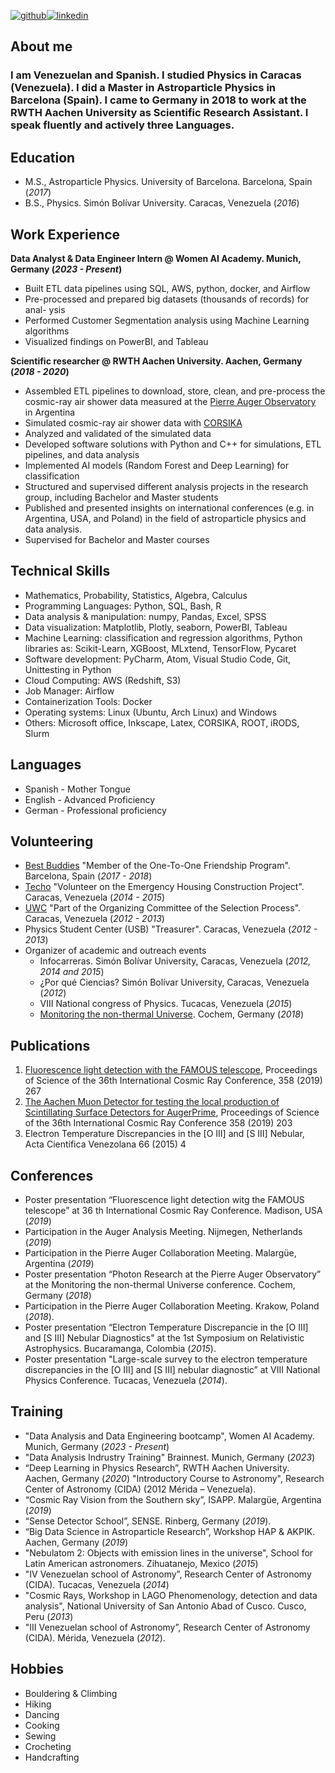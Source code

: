 [![github](https://cloud.githubusercontent.com/assets/17016297/18839843/0e06a67a-83d2-11e6-993a-b35a182500e0.png)][1][![linkedin](https://cloud.githubusercontent.com/assets/17016297/18839848/0fc7e74e-83d2-11e6-8c6a-277fc9d6e067.png)][2]

[1]: https://github.com/adriannaluz/data-analysis_portfolio
[2]: https://www.linkedin.com/in/adriannagarciavegas/

## About me
### I am Venezuelan and Spanish. I studied Physics in Caracas (Venezuela). I did a Master in Astroparticle Physics in Barcelona (Spain). I came to Germany in 2018 to work at the RWTH Aachen University as Scientific Research Assistant. I speak fluently and actively three Languages.

## Education
- M.S., Astroparticle Physics. University of Barcelona. Barcelona, Spain (_2017_)	 			        		
- B.S., Physics. Simón Bolívar University. Caracas, Venezuela (_2016_)

## Work Experience
**Data Analyst & Data Engineer Intern @ Women AI Academy. Munich, Germany (_2023 - Present_)**
- Built ETL data pipelines using SQL, AWS, python, docker, and Airflow
- Pre-processed and prepared big datasets (thousands of records) for anal-
ysis
- Performed Customer Segmentation analysis using Machine Learning
algorithms
- Visualized findings on PowerBI, and Tableau

**Scientific researcher @ RWTH Aachen University. Aachen, Germany (_2018 - 2020_)**
- Assembled ETL pipelines to download, store, clean, and pre-process the cosmic-ray
air shower data measured at the [Pierre Auger Observatory](https://www.auger.org/) in Argentina
- Simulated cosmic-ray air shower data with [CORSIKA](https://www.iap.kit.edu/corsika/)
- Analyzed and validated of the simulated data
- Developed software solutions with Python and C++ for simulations, ETL pipelines, and data analysis
- Implemented AI models (Random Forest and Deep Learning) for classification
- Structured and supervised different analysis projects in the research group,
including Bachelor and Master students
- Published and presented insights on international conferences (e.g. in Argentina, USA, and Poland) in the field of astroparticle physics and data analysis.
- Supervised for Bachelor and Master courses

## Technical Skills
- Mathematics, Probability, Statistics, Algebra, Calculus
- Programming Languages: Python, SQL, Bash, R
- Data analysis & manipulation: numpy, Pandas, Excel, SPSS
- Data visualization: Matplotlib, Plotly, seaborn, PowerBI, Tableau
- Machine Learning: classification and regression algorithms, Python libraries as:
Scikit-Learn, XGBoost, MLxtend, TensorFlow, Pycaret
- Software development: PyCharm, Atom, Visual Studio Code, Git, Unittesting in Python
- Cloud Computing: AWS (Redshift, S3)
- Job Manager: Airflow
- Containerization Tools: Docker
- Operating systems: Linux (Ubuntu, Arch Linux) and Windows
- Others: Microsoft office, Inkscape, Latex, CORSIKA, ROOT, iRODS, Slurm

## Languages
- Spanish - Mother Tongue
- English - Advanced Proficiency
- German - Professional proficiency

## Volunteering
- [Best Buddies](https://bestbuddies.es/) "Member of the One-To-One Friendship Program". Barcelona, Spain (_2017 - 2018_)
- [Techo](https://venezuela.techo.org/) "Volunteer on the Emergency Housing
Construction Project". Caracas, Venezuela (_2014 - 2015_)
- [UWC](https://www.ven.uwc.org/) "Part of the Organizing Committee of
the Selection Process". Caracas, Venezuela (_2012 - 2013_)
- Physics Student Center (USB) "Treasurer". Caracas, Venezuela (_2012 - 2013_)
- Organizer of academic and outreach events
  -  Infocarreras. Simón Bolívar University, Caracas, Venezuela (_2012, 2014 and 2015_)
  -  ¿Por qué Ciencias? Simón Bolívar University, Caracas, Venezuela (_2012_)
  -  VIII National congress of Physics. Tucacas, Venezuela (_2015_)
  -  [Monitoring the non-thermal Universe](https://indico.scc.kit.edu/event/390/overview). Cochem, Germany (_2018_)

## Publications
1. [Fluorescence light detection with the FAMOUS telescope](https://pos.sissa.it/358/267/), Proceedings of Science of the 36th International Cosmic Ray Conference, 358 (2019) 267
2. [The Aachen Muon Detector for testing the local production of Scintillating Surface
Detectors for AugerPrime](https://pos.sissa.it/358/203/), Proceedings of Science of the 36th International Cosmic Ray Conference 358 (2019) 203
3. Electron Temperature Discrepancies in the [O III] and [S III] Nebular, Acta Científica
Venezolana 66 (2015) 4

## Conferences
- Poster presentation “Fluorescence light detection witg the FAMOUS telescope” at 36 th International Cosmic Ray Conference. Madison, USA (_2019_)
- Participation in the Auger Analysis Meeting. Nijmegen, Netherlands (_2019_)
- Participation in the Pierre Auger Collaboration Meeting. Malargüe, Argentina (_2019_)
- Poster presentation “Photon Research at the Pierre Auger Observatory” at the Monitoring the non-thermal Universe conference. Cochem, Germany (_2018_)
- Participation in the Pierre Auger Collaboration Meeting. Krakow, Poland (_2018_).
- Poster presentation “Electron Temperature Discrepancie in the [O III] and [S III] Nebular Diagnostics" at the 1st Symposium on Relativistic Astrophysics. Bucaramanga, Colombia (_2015_).
- Poster presentation "Large-scale survey to the electron temperature discrepancies in the [O III] and [S III] nebular diagnostic” at VIII National Physics Conference. Tucacas, Venezuela (_2014_).

## Training
- "Data Analysis and Data Engineering bootcamp", Women AI Academy. Munich, Germany (_2023 - Present_)
- "Data Analysis Indrustry Training" Brainnest. Munich, Germany (_2023_)
- “Deep Learning in Physics Research”, RWTH Aachen University. Aachen, Germany (_2020_)
"Introductory Course to Astronomy", Research Center of Astronomy (CIDA) (2012 Mérida – Venezuela).
- “Cosmic Ray Vision from the Southern sky”, ISAPP. Malargüe, Argentina (_2019_)
- “Sense Detector School”, SENSE. Rinberg, Germany (_2019_).
- “Big Data Science in Astroparticle Research”, Workshop HAP & AKPIK. Aachen, Germany (_2019_)
- "Nebulatom 2: Objects with emission lines in the universe", School for Latin American astronomers. Zihuatanejo, Mexico (_2015_)
- "IV Venezuelan school of Astronomy”, Research Center of Astronomy (CIDA). Tucacas, Venezuela (_2014_)
- "Cosmic Rays, Workshop in LAGO Phenomenology, detection and data analysis", National University of San Antonio Abad of Cusco. Cusco, Peru (_2013_)
- "III Venezuelan school of Astronomy”, Research Center of Astronomy (CIDA). Mérida, Venezuela (_2012_).


## Hobbies
- Bouldering & Climbing
- Hiking
- Dancing
- Cooking
- Sewing
- Crocheting
- Handcrafting
